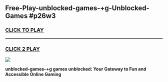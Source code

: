 
## Free-Play-unblocked-games-+g-Unblocked-Games #p26w3
<h3>
<a href="https://news.freeplayer.one?title=unblocked-games-+g&ref=8M">CLICK TO PLAY</a></h3>
<hr>

<h3>
<a href="https://news.freeplayer.one?title=unblocked-games-+g&ref=8M">CLICK 2 PLAY</a>
  
</h3>

<a href="https://news.freeplayer.one?title=unblocked-games-+g&ref=8M"><img src="https://clearcache.store/games.png"></a>


**unblocked-games-+g games unblocked: Your Gateway to Fun and Accessible Online Gaming**

